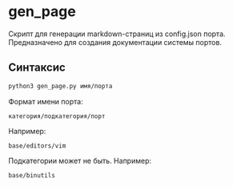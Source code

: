 # gen_page

Скрипт для генерации markdown-страниц из config.json порта. Предназначено для создания документации системы портов.

## Синтаксис

```bash
python3 gen_page.py имя/порта
```

Формат имени порта:

```
категория/подкатегория/порт
```

Например:

```
base/editors/vim
```

Подкатегории может не быть. Например:

```
base/binutils
```
